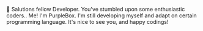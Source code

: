 🚀 Salutions fellow Developer. You've stumbled upon some enthusiastic coders.. Me! I'm PurpleBox. I'm still developing myself and adapt on certain programming language. It's nice to see you, and happy codings!

<!---
PurplishCode/PurplishCode is a ✨ special ✨ repository because its `README.md` (this file) appears on your GitHub profile.
You can click the Preview link to take a look at your changes.
--->
